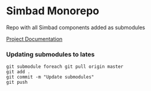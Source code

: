 # Simbad Monorepo

Repo with all Simbad components added as submodules

[Project Documentation](https://simbad-docs.readthedocs.io)

### Updating submodules to lates
```
git submodule foreach git pull origin master
git add .
git commit -m "Update submodules"
git push
```